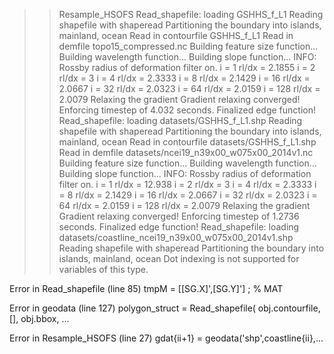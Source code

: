 >> Resample_HSOFS
Read_shapefile: loading GSHHS_f_L1
Reading shapefile with shaperead
Partitioning the boundary into islands, mainland, ocean
Read in contourfile GSHHS_f_L1
Read in demfile topo15_compressed.nc
Building feature size function...
Building wavelength function...
Building slope function...
INFO: Rossby radius of deformation filter on.
i = 1 rl/dx = 2.1855
i = 2 rl/dx = 3
i = 4 rl/dx = 2.3333
i = 8 rl/dx = 2.1429
i = 16 rl/dx = 2.0667
i = 32 rl/dx = 2.0323
i = 64 rl/dx = 2.0159
i = 128 rl/dx = 2.0079
Relaxing the gradient
Gradient relaxing converged!
Enforcing timestep of 4.032 seconds.
Finalized edge function!
Read_shapefile: loading datasets/GSHHS_f_L1.shp
Reading shapefile with shaperead
Partitioning the boundary into islands, mainland, ocean
Read in contourfile datasets/GSHHS_f_L1.shp
Read in demfile datasets/ncei19_n39x00_w075x00_2014v1.nc
Building feature size function...
Building wavelength function...
Building slope function...
INFO: Rossby radius of deformation filter on.
i = 1 rl/dx = 12.938
i = 2 rl/dx = 3
i = 4 rl/dx = 2.3333
i = 8 rl/dx = 2.1429
i = 16 rl/dx = 2.0667
i = 32 rl/dx = 2.0323
i = 64 rl/dx = 2.0159
i = 128 rl/dx = 2.0079
Relaxing the gradient
Gradient relaxing converged!
Enforcing timestep of 1.2736 seconds.
Finalized edge function!
Read_shapefile: loading datasets/coastline_ncei19_n39x00_w075x00_2014v1.shp
Reading shapefile with shaperead
Partitioning the boundary into islands, mainland, ocean
Dot indexing is not supported for variables of this type.

Error in Read_shapefile (line 85)
    tmpM = [[SG.X]',[SG.Y]'] ; % MAT

Error in geodata (line 127)
                polygon_struct = Read_shapefile( obj.contourfile, [], obj.bbox, ...

Error in Resample_HSOFS (line 27)
    gdat{ii+1} = geodata('shp',coastline{ii},...
 
>> 